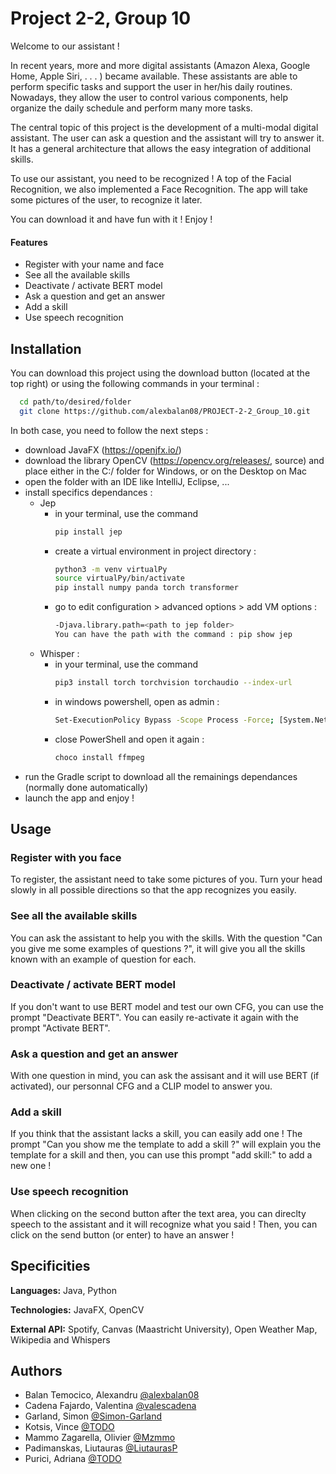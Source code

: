 
# Project 2-2, Group 10

Welcome to our assistant ! 

In recent years, more and more digital assistants (Amazon Alexa, Google Home, Apple Siri, . . . ) became available. These assistants are able to perform specific tasks and support the user in her/his daily routines. Nowadays, they allow the user to control various components, help organize the daily schedule and perform many more tasks.

The central topic of this project is the development of a multi-modal digital assistant. The user can ask a question and the assistant will try to answer it. It has a general architecture that allows the easy integration of additional skills.

To use our assistant, you need to be recognized ! A top of the Facial Recognition, we also implemented a Face Recognition. The app will take some pictures of the user, to recognize it later.

You can download it and have fun with it ! Enjoy !


#### Features

- Register with your name and face
- See all the available skills 
- Deactivate / activate BERT model
- Ask a question and get an answer
- Add a skill
- Use speech recognition 







## Installation

You can download this project using the download button (located at the top right) or using the following commands in your terminal : 

```bash
  cd path/to/desired/folder
  git clone https://github.com/alexbalan08/PROJECT-2-2_Group_10.git
```
In both case, you need to follow the next steps : 
- download JavaFX (https://openjfx.io/)
- download the library OpenCV (https://opencv.org/releases/, source) and place either in the C:/ folder for Windows, or on the Desktop on Mac
- open the folder with an IDE like IntelliJ, Eclipse, ...
- install specifics dependances :
    - Jep
        - in your terminal, use the command 
            ```bash
            pip install jep
            ```
        - create a virtual environment in project directory :
            ```bash
            python3 -m venv virtualPy
            source virtualPy/bin/activate 
            pip install numpy panda torch transformer
            ```
        - go to edit configuration > advanced options > add VM options :
            ```bash
            -Djava.library.path=<path to jep folder>
            You can have the path with the command : pip show jep
            ```
    - Whisper :
        - in your terminal, use the command 
            ```bash
            pip3 install torch torchvision torchaudio --index-url 
            ```
        - in windows powershell, open as admin :
            ```bash
            Set-ExecutionPolicy Bypass -Scope Process -Force; [System.Net.ServicePointManager]::SecurityProtocol = [System.Net.ServicePointManager]::SecurityProtocol -bor 3072; iex ((New-Object System.Net.WebClient).DownloadString('https://community.chocolatey.org/install.ps1'))”)
            ```
        - close PowerShell and open it again : 
            ```bash
            choco install ffmpeg
            ```
- run the Gradle script to download all the remainings dependances (normally done automatically)
- launch the app and enjoy !


## Usage

### Register with you face 

To register, the assistant need to take some pictures of you. Turn your head slowly in all possible directions so that the app recognizes you easily.

### See all the available skills

You can ask the assistant to help you with the skills. With the question "Can you give me some examples of questions ?", it will give you all the skills known with an example of question for each. 

### Deactivate / activate BERT model

If you don't want to use BERT model and test our own CFG, you can use the prompt "Deactivate BERT". You can easily re-activate it again with the prompt "Activate BERT".

### Ask a question and get an answer

With one question in mind, you can ask the assisant and it will use BERT (if activated), our personnal CFG and a CLIP model to answer you.

### Add a skill

If you think that the assistant lacks a skill, you can easily add one ! The prompt "Can you show me the template to add a skill ?" will explain you the template for a skill and then, you can use this prompt "add skill:" to add a new one !

### Use speech recognition

When clicking on the second button after the text area, you can direclty speech to the assistant and it will recognize what you said ! Then, you can click on the send button (or enter) to have an answer !
## Specificities

**Languages:** Java, Python

**Technologies:** JavaFX, OpenCV

**External API:** Spotify, Canvas (Maastricht University), Open Weather Map, Wikipedia and Whispers


## Authors

- Balan Temocico, Alexandru [@alexbalan08](https://github.com/alexbalan08)
- Cadena Fajardo, Valentina [@valescadena](https://github.com/valescadena)
- Garland, Simon [@Simon-Garland](https://github.com/Simon-Garland)
- Kotsis, Vince [@TODO](https://github.com/)
- Mammo Zagarella, Olivier [@Mzmmo](https://github.com/Mzmmo)
- Padimanskas, Liutauras [@LiutaurasP](https://github.com/LiutaurasP)
- Purici, Adriana [@TODO](https://github.com/)
